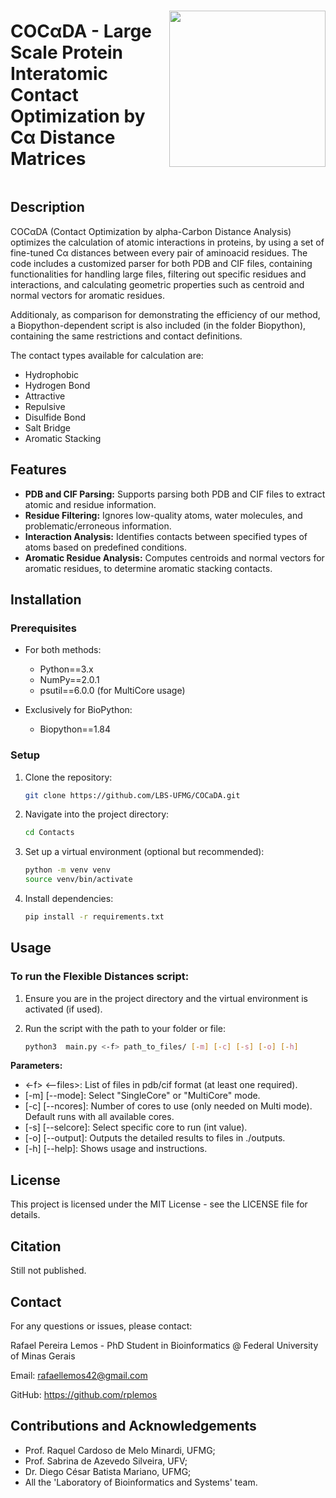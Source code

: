 <div style="display: flex; align-items: center;">
  <div style="flex: 1;">
    <h1 style=>COCαDA - Large Scale Protein Interatomic Contact Optimization by Cα Distance Matrices</h1>
  </div>
  <div>
    <img src="https://github.com/user-attachments/assets/1f0bec3f-615b-4786-a547-4752fcb16038" width="250" height="250">
  </div>
</div>

## Description

COCαDA (Contact Optimization by alpha-Carbon Distance Analysis) optimizes the calculation of atomic interactions in proteins, by using a set of fine-tuned Cα distances between every pair of aminoacid residues.
The code includes a customized parser for both PDB and CIF files, containing functionalities for handling large files, filtering out specific residues and interactions, and calculating geometric properties such as centroid and normal vectors for aromatic residues.

Additionaly, as comparison for demonstrating the efficiency of our method, a Biopython-dependent script is also included (in the folder Biopython), containing the same restrictions and contact definitions.

The contact types available for calculation are:
  - Hydrophobic
  - Hydrogen Bond
  - Attractive
  - Repulsive
  - Disulfide Bond
  - Salt Bridge
  - Aromatic Stacking

## Features

- **PDB and CIF Parsing:** Supports parsing both PDB and CIF files to extract atomic and residue information.
- **Residue Filtering:** Ignores low-quality atoms, water molecules, and problematic/erroneous information.
- **Interaction Analysis:** Identifies contacts between specified types of atoms based on predefined conditions.
- **Aromatic Residue Analysis:** Computes centroids and normal vectors for aromatic residues, to determine aromatic stacking contacts.

## Installation

### Prerequisites

- For both methods:
  - Python==3.x
  - NumPy==2.0.1
  - psutil==6.0.0 (for MultiCore usage)

- Exclusively for BioPython:
  - Biopython==1.84

### Setup

1. Clone the repository:
   ```sh
   git clone https://github.com/LBS-UFMG/COCaDA.git
   ```

2. Navigate into the project directory:
   ```sh
   cd Contacts
   ```

3. Set up a virtual environment (optional but recommended):
    ```sh
    python -m venv venv
    source venv/bin/activate
    ```

4. Install dependencies:
    ```sh
    pip install -r requirements.txt
    ```
## Usage
### To run the Flexible Distances script:

1. Ensure you are in the project directory and the virtual environment is activated (if used).

2. Run the script with the path to your folder or file:
    ```sh
    python3  main.py <-f> path_to_files/ [-m] [-c] [-s] [-o] [-h]
    ```
**Parameters:**
 - <-f> <--files>: List of files in pdb/cif format (at least one required).
 - [-m] [--mode]: Select "SingleCore" or "MultiCore" mode.
 - [-c] [--ncores]: Number of cores to use (only needed on Multi mode). Default runs with all available cores.
 - [-s] [--selcore]: Select specific core to run (int value).
 - [-o] [--output]: Outputs the detailed results to files in ./outputs.
 - [-h] [--help]: Shows usage and instructions.


## License
This project is licensed under the MIT License - see the LICENSE file for details.

## Citation
Still not published.

## Contact
For any questions or issues, please contact:

Rafael Pereira Lemos - PhD Student in Bioinformatics @ Federal University of Minas Gerais

Email: rafaellemos42@gmail.com

GitHub: https://github.com/rplemos

## Contributions and Acknowledgements
 - Prof. Raquel Cardoso de Melo Minardi, UFMG;
 - Prof. Sabrina de Azevedo Silveira, UFV;
 - Dr. Diego César Batista Mariano, UFMG;
 - All the 'Laboratory of Bioinformatics and Systems' team.
